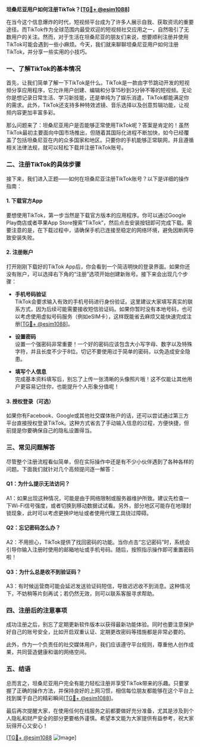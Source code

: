 **坦桑尼亚用户如何注册TikTok？[[TG💪+ @esim1088](https://t.me/s/esim1088)]**

在当今这个信息爆炸的时代，短视频平台成为了许多人展示自我、获取资讯的重要途径。而TikTok作为全球范围内最受欢迎的短视频社交应用之一，自然吸引了无数用户的关注。然而，对于生活在坦桑尼亚的朋友们来说，想要顺利注册并使用TikTok可能会遇到一些小麻烦。今天，我们就来聊聊坦桑尼亚用户如何注册TikTok，并分享一些实用的小技巧。

### **一、了解TikTok的基本情况**

首先，让我们简单了解一下TikTok是什么。TikTok是一款由字节跳动开发的短视频分享应用程序，它允许用户创建、编辑和分享15秒到3分钟不等的短视频。无论你是想记录日常生活、学习新技能，还是单纯为了娱乐消遣，TikTok都能满足你的需求。此外，TikTok还支持多种特效滤镜、音乐选择以及创意剪辑功能，让视频内容更加丰富多彩。

那么问题来了：坦桑尼亚用户是否能够正常使用TikTok呢？答案是肯定的！虽然TikTok最初主要面向中国市场推出，但随着其国际化进程不断加快，如今已经覆盖了包括坦桑尼亚在内的众多国家和地区。只要你的手机能够正常联网，并且遵循相关法律法规，就可以轻松下载并注册TikTok账号。

### **二、注册TikTok的具体步骤**

接下来，我们进入正题——如何在坦桑尼亚注册TikTok账号？以下是详细的操作指南：

#### **1. 下载官方App**
要想使用TikTok，第一步当然是下载官方版本的应用程序。你可以通过Google Play商店或者苹果App Store搜索“TikTok”，然后点击安装按钮即可完成下载。需要注意的是，在下载过程中，请确保手机已连接至稳定的网络环境，避免因断网导致安装失败。

#### **2. 注册账户**
打开刚刚下载好的TikTok App后，你会看到一个简洁明快的登录界面。如果你还没有账户，可以选择右下角的“注册”选项开始创建新账号。接下来会出现几个步骤：

- **手机号码验证**  
  TikTok会要求输入有效的手机号码进行身份验证。这里建议大家填写真实的联系方式，因为后续可能需要接收短信验证码。如果你暂时没有本地号码，也可以考虑使用虚拟号码服务（例如eSIM卡），这样既能省去麻烦又能快速完成注册[[TG💪+ @esim1088](https://t.me/s/esim1088)]。

- **设置密码**  
  设置一个强密码非常重要！一个好的密码应该包含大小写字母、数字以及特殊字符，并且长度不少于8位。切记不要使用过于简单的密码，以免造成安全隐患。

- **填写个人信息**  
  完成基本资料填写后，别忘了上传一张清晰的头像照片哦！这不仅能让其他用户更容易记住你，也能提升个人形象分值呢！

#### **3. 授权登录（可选）**
如果你有Facebook、Google或其他社交媒体账户的话，还可以尝试通过第三方平台直接授权登录TikTok。这种方式省去了手动输入信息的过程，方便快捷，但前提是你要确保自己的隐私设置得当。

### **三、常见问题解答**

尽管整个注册流程看似简单，但在实际操作中还是有不少小伙伴遇到了各种各样的问题。下面我们就针对几个高频提问逐一解答：

#### **Q1：为什么提示无法访问？**
A1：如果出现这种情况，可能是由于网络限制或服务器维护所致。建议先检查一下Wi-Fi信号强度，或者切换到移动数据试试看。另外，部分地区可能存在地理封锁现象，此时可以考虑更换IP地址或者使用代理工具绕过障碍。

#### **Q2：忘记密码怎么办？**
A2：不用担心，TikTok提供了找回密码的功能。当你点击“忘记密码”时，系统会引导你输入注册时使用的邮箱地址或手机号码。随后，按照指示操作即可重置密码啦！

#### **Q3：为什么总是收不到验证码？**
A3：有时候运营商可能会延迟发送验证码短信，导致迟迟收不到消息。这种情况下，不妨稍等片刻再试；若仍然无效，则可以联系客服寻求帮助。

### **四、注册后的注意事项**

成功注册之后，别忘了定期更新软件版本以获得最新功能体验。同时也要注意保护好自己的账号安全，比如开启双重认证、定期更改密码等措施都是非常必要的。

此外，作为一个负责任的社交媒体用户，我们应该遵守平台规则，尊重他人创作成果，共同营造健康和谐的网络空间。

### **五、结语**

总而言之，坦桑尼亚用户完全有能力轻松注册并享受TikTok带来的乐趣。只要掌握了正确的操作方法，并保持良好的上网习惯，相信每位朋友都能够在这个平台上找到属于自己的精彩瞬间[[TG💪+ @esim1088](https://t.me/s/esim1088)]。

最后再次提醒大家，在使用任何在线服务之前都要做好充分准备，尤其是涉及到个人隐私和财产安全的部分更要格外谨慎。希望本文能为大家提供有益参考，祝大家玩得开心又安心！

[[TG💪+ @esim1088](https://t.me/s/esim1088) ![Image](https://i.postimg.cc/4NQfJmqS/Snipaste-2025-05-13-00-14-12.png)]